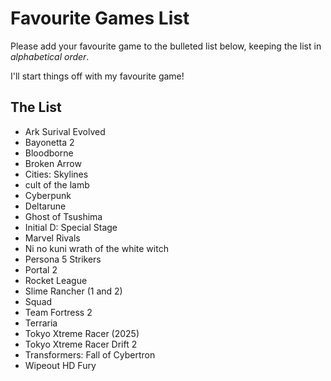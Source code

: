 # Favourite Games List

Please add your favourite game to the bulleted list below, keeping the list in *alphabetical order*.

I'll start things off with my favourite game!

## The List
* Ark Surival Evolved 
* Bayonetta 2
* Bloodborne
* Broken Arrow
* Cities: Skylines
* cult of the lamb
* Cyberpunk
* Deltarune
* Ghost of Tsushima 
* Initial D: Special Stage
* Marvel Rivals
* Ni no kuni wrath of the white witch
* Persona 5 Strikers
* Portal 2
* Rocket League
* Slime Rancher  (1 and 2)
* Squad
* Team Fortress 2
* Terraria
* Tokyo Xtreme Racer (2025)
* Tokyo Xtreme Racer Drift 2
* Transformers: Fall of Cybertron
* Wipeout HD Fury
